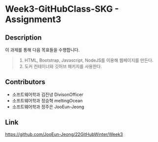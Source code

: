 # Week3-GitHubClass-SKG - Assignment3

## Description
이 과제를 통해 다음 목표들을 수행합니다.
> 1. HTML, Bootstrap, Javascript, NodeJS를 이용해 웹페이지를 만든다.  
> 2. 도커 컨테이너와 깃허브 패키지를 사용한다.

## Contributors

- 소프트웨어학과 김진녕 DivisonOfficer
- 소프트웨어학과 정승혁 meltingOcean
- 소프트웨어학과 정주은 JooEun-Jeong

## Link

https://github.com/JooEun-Jeong/22GitHubWinter/Week3